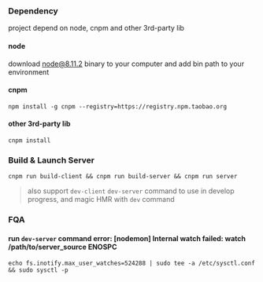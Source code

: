 ### Dependency

project depend on node, cnpm and other 3rd-party lib

#### node

download node@8.11.2 binary to your computer and add bin path to your environment

#### cnpm

`npm install -g cnpm --registry=https://registry.npm.taobao.org`

#### other 3rd-party lib

`cnpm install`

### Build & Launch Server

`cnpm run build-client && cnpm run build-server && cnpm run server`

>also support `dev-client` `dev-server` command to use in develop progress, and magic HMR with `dev` command

### FQA

#### run `dev-server` command error: [nodemon] Internal watch failed: watch /path/to/server_source ENOSPC

`echo fs.inotify.max_user_watches=524288 | sudo tee -a /etc/sysctl.conf && sudo sysctl -p`
